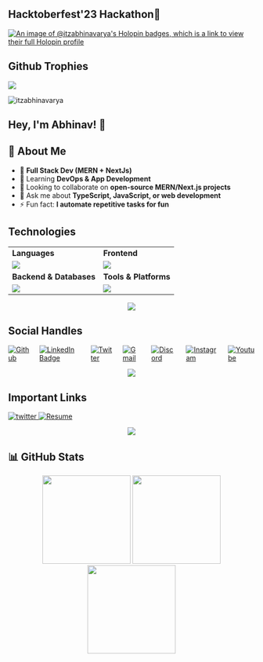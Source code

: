 <h2>Hacktoberfest'23 Hackathon🎯</h2>

[![An image of @itzabhinavarya's Holopin badges, which is a link to view their full Holopin profile](https://holopin.me/itzabhinavarya)](https://holopin.io/@itzabhinavarya)

## Github Trophies

![](https://github-profile-trophy.vercel.app/?username=itzabhinavarya&theme=gruvbox&no-frame=false&no-bg=true&margin-w=4)

<p align="left"> <img src="https://komarev.com/ghpvc/?username=itzabhinavarya&label=Profile%20views&color=0e75b6&style=flat" alt="itzabhinavarya" /> </p>

## Hey, I'm Abhinav! 👋

## 🌟 About Me

- 🔭 **Full Stack Dev (MERN + NextJs)**
- 🌱 Learning **DevOps & App Development**
- 👯 Looking to collaborate on **open-source MERN/Next.js projects**
- 💬 Ask me about **TypeScript, JavaScript, or web development**
- ⚡ Fun fact: **I automate repetitive tasks for fun**

## Technologies

<table>
<tr>
    <td><strong>Languages</strong></td>
    <td><strong>Frontend</strong></td>
</tr>
<tr>
    <td style="display: flex; "><img src="https://skillicons.dev/icons?i=js,ts,cs&theme=light">
    <td><img src="https://skillicons.dev/icons?i=html,css,react,nextjs,tailwind,bootstrap,fastapi&theme=light"></td>
</tr>
<tr>
    <td><strong>Backend & Databases</strong></td>
    <td><strong>Tools & Platforms</strong></td>
</tr>
<tr>
    <td><img src="https://skillicons.dev/icons?i=nodejs,mongodb,express,postgresql,dotnet&theme=light"></td>
    <td><img src="https://skillicons.dev/icons?i=aws,docker,git,figma,nginx,postman&theme=light"></td>
</tr>
</table>

<p align="center"><img src="https://capsule-render.vercel.app/api?type=rect&color=gradient&height=2.5&section=footer&reversal=true&colors=22C55E,D45E1B"/></p>

## Social Handles

<div style="display: flex; justify-content: start; align-items: center; gap: 20px; width: 100%;">
<a href="https://github.com/itzabhinavarya">
        <img src="https://skillicons.dev/icons?i=github&theme=light" alt="Github" />
        </a>
<a href="https://www.linkedin.com/in/abhinav-kumar-arya-7790261ba">
        <img src="https://skillicons.dev/icons?i=linkedin&theme=light"
            alt="LinkedIn Badge" />
    </a>
    <a href="https://x.com/itzabhinavarya">
        <img src="https://skillicons.dev/icons?i=twitter&theme=light"
            alt="Twitter" />
    </a>
        <a href="mailto:itzabhinavarya@gmail.com">
        <img src="https://skillicons.dev/icons?i=gmail&theme=light" alt="Gmail" />
        </a>
        <a href="https://discord.com/channels/@itzabhinavarya">
        <img src="https://skillicons.dev/icons?i=discord&theme=light"
            alt="Discord" />
    </a>
        <a href="https://www.instagram.com/itzabhinavarya/">
        <img src="https://skillicons.dev/icons?i=instagram&theme=light"
            alt="Instagram" />
    </a>
        <a href="https://www.youtube.com/channel/UCuKCJgq0NIUuFbdkLOCBe8A">
        <img src="https://img.shields.io/badge/YouTube-FF0000.svg?logo=youtube&logoColor=white"
            alt="Youtube" />
    </a>
</div>
 
<p align="center"><img src="https://capsule-render.vercel.app/api?type=rect&color=gradient&height=2.5&section=footer&reversal=true&colors=22C55E,D45E1B"/></p>

## Important Links

<div>
    <a href="https://itzabhinavarya.vercel.app/" target="_blank">
      <img src="https://img.shields.io/badge/Full Stack Portfolio-000000?style=for-the-badge&logo=vercel&logoColor=white" alt="twitter" />
    </a>
    <a href="https://drive.google.com/file/d/16mpesjMXCLylyuxxE56-LQb3-jPSwggz/view?usp=drive_link" target="_blank">
      <img src="https://img.shields.io/badge/Resume-000000?style=for-the-badge&logo=doc&logoColor=white" alt="Resume" />
    </a>
  </div>
  
  <p align="center"><img src="https://capsule-render.vercel.app/api?type=rect&color=gradient&height=2.5&section=footer&reversal=true&colors=22C55E,D45E1B"/></p>

## 📊 GitHub Stats

<div align="center">
  <img height="180em" src="https://github-readme-stats.vercel.app/api?username=itzabhinavarya&show_icons=true&theme=radical&include_all_commits=true&count_private=true&hide_border=true"/>
  <img height="180em" src="https://github-readme-streak-stats.herokuapp.com/?user=itzabhinavarya&theme=radical&hide_border=true"/>
  <img height="180em" src="https://github-readme-stats.vercel.app/api/top-langs/?username=itzabhinavarya&layout=compact&langs_count=8&theme=radical&hide_border=true"/>
</div>
